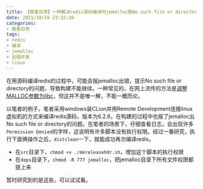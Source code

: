 ```yaml
---
title: 【极客日常】一种解决redis源码编译时jemalloc报No such file or directory错误的方法
date: 2021/10/19 23:32:16
categories:
- 极客日常
tags:
- redis
- 编译
- jemalloc
- 远程开发
- linux
---
```


在用源码编译redis的过程中，可能会报jemalloc出错，提示No such file or directory的问题，导致构建不能继续。一种常见的，在网上流传的方法是[调整MALLOC参数为libc](https://stackoverflow.com/questions/47088171/error-jemalloc-jemalloc-h-no-such-file-or-directory-when-making-redis)，但这并不是唯一解，不能一概而论。

以笔者的例子，笔者采用windows装CLion并用Remote Development连接linux虚拟机的方式来编译redis源码，版本为6.2.6，在构建的过程中也报了jemalloc出No such file or directory的问题。在笔者的场景下，仔细查看日志，会出现许多`Permission Denied`的字样，这说明有许多脚本没有执行权限。经过一番研究，执行下面俩操作之后，`distclean`一下，就能成功再次编译redis。

- 在`src`目录下，`chmod +x ./mkreleasehdr.sh`，增加这个脚本的执行权限
- 在`deps`目录下，`chmod -R 777 jemalloc`，把jemalloc目录下所有文件权限都提上来

暂时研究到的是这些，可以试试看。
